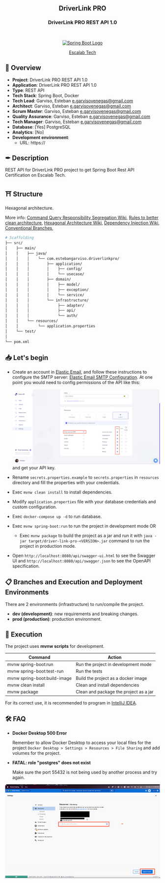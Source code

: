 <br />

<h2 align="center"><b>DriverLink PRO</b></h2>
<h3 align="center"><b>DriverLink PRO REST API 1.0</b></h3>

<br />

<p align="center">
  <a href="https://spring.io/" target="blank"><img src="https://spring.io/img/spring.svg" width="120" alt="Spring Boot Logo" /></a>
</p>

<p align="center">
    <a href="https://escalab.tech/" target="_blank">Escalab Tech</a>
</p>

## 📢 **Overview**

- **Project**: DriverLink PRO REST API 1.0
- **Application**: DriverLink PRO REST API 1.0
- **Type**: REST API
- **Tech Stack**: Spring Boot, Docker
- **Tech Lead**: Garviso, Esteban <e.garvisovenegas@gmail.com>
- **Architect**: Garviso, Esteban <e.garvisovenegas@gmail.com>
- **Scrum Master**: Garviso, Esteban <e.garvisovenegas@gmail.com>
- **Quality Assurance**: Garviso, Esteban <e.garvisovenegas@gmail.com>
- **Tech Manager**: Garviso, Esteban <e.garvisovenegas@gmail.com>
- **Database**: [Yes] PostgreSQL
- **Analytics**: [No]
- **Development environment**:
    - URL: https://

## ✒ **Description**

REST API for DriverLink PRO project to get Spring Boot Rest API Certification on Escalab Tech.

## ⛩ **Structure**

Hexagonal architecture.

More info:
[Command Query Responsibility Segregation Wiki](https://en.wikipedia.org/wiki/Command%E2%80%93query_separation),
[Rules to better clean architecture](https://www.ssw.com.au/rules/rules-to-better-clean-architecture/),
[Hexagonal Architecture Wiki](<https://en.wikipedia.org/wiki/Hexagonal_architecture_(software)>),
[Dependency Injection Wiki](https://en.wikipedia.org/wiki/Dependency_injection),
[Conventional Branches](https://codingsight.com/git-branching-naming-convention-best-practices/),

```bash
# Scaffolding
├── src/
│    ├── main/
│    │    ├── java/
│    │    │    └── com.estebangarviso.driverlinkpro/
│    │    │        ├── application/
│    │    │        │    ├── config/
│    │    │        │    └── usecase/
│    │    │        ├── domain/
│    │    │        │    ├── model/
│    │    │        │    ├── exception/
│    │    │        │    └── service/
│    │    │        └── infrastructure/
│    │    │             ├── adapter/
│    │    │             ├── api/
│    │    │             └── auth/
│    │    └── resources/
│    │         └── application.properties
│    └── test/
│
└── pom.xml
```

## 📥 **Let's begin**

- Create an account in [Elastic Email](https://app.elasticemail.com/), and follow these instructions to configure the SMTP server: [Elastic Email SMTP Configuration](https://elasticemail.com/developers/api-libraries/java/). At one point you would need to config permissions of the API like this:
  
    ![Elastic Email API Permissions](docs/elastic-email-api-permissions.png) and get your API key.
- Rename `secrets.properties.example` to `secrets.properties` in `resources` directory and fill the properties with your credentials.
- Exec `mvnw clean install` to install dependencies.
- Modify `application.properties` file with your database credentials and custom configuration.
- Exec `docker-compose up -d` to run database.
- Exec `mvnw spring-boot:run` to run the project in development mode OR
  - Exec `mvnw package` to build the project as a jar and run it with `java -jar target/driver-link-pro-<VERSION>.jar` command to run the project in production mode.
- Open `http://localhost:8080/api/swagger-ui.html` to see the Swagger UI and `http://localhost:8080/api/swagger.json` to see the OpenAPI specification.

## 📋 **Branches and Execution and Deployment Environments**

There are 2 environments (infrastructure) to run/compile the project.

- **dev (development)**: new requirements and breaking changes.
- **prod (production)**: production environment.

## 🧪 **Execution**

The project uses **mvnw scripts** for development.

| Command                      | Action                                                  |
|------------------------------| ------------------------------------------------------- |
| mvnw spring-boot:run         | Run the project in development mode                     |
| mvnw spring-boot:test-run     | Run the tests                                           |
| mvnw spring-boot:build-image | Build the project as a docker image                     |
| mvnw clean install           | Clean and install dependencies                          |
| mvnw package                 | Clean and package the project as a jar                  |

For its correct use, it is recommended to program in [IntelliJ IDEA](https://www.jetbrains.com/idea/).

## 🛠️ **FAQ**

- **Docker Desktop 500 Error**

  Remember to allow Docker Desktop to access your local files for the project `Docker Desktop > Settings > Resources > File Sharing` and add volumes for the project.

- **FATAL: role "postgres" does not exist**

  Make sure the port 55432 is not being used by another process and try again.

![Docker Desktop](docs/docker-desktop.png)